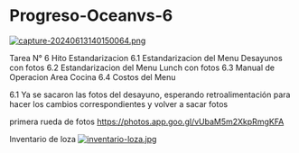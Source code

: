 # Progreso-Oceanvs-6

[![capture-20240613140150064.png](https://i.postimg.cc/hGNYZhQJ/capture-20240613140150064.png)](https://postimg.cc/KKrQRGNF)

Tarea N° 6 Hito Estandarizacion
6.1 Estandarizacion del Menu Desayunos con fotos
6.2 Estandarizacion del Menu Lunch con fotos
6.3 Manual de Operacion Area Cocina
6.4 Costos del Menu

6.1 Ya se sacaron las fotos del desayuno, esperando retroalimentación para hacer los cambios correspondientes y volver a sacar fotos

primera rueda de fotos
https://photos.app.goo.gl/vUbaM5m2XkpRmgKFA

Inventario de loza
[![inventario-loza.jpg](https://i.postimg.cc/nVYjbNgN/inventario-loza.jpg)](https://postimg.cc/PNJr1VtM)


